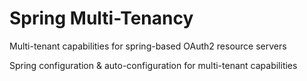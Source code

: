 # Spring Multi-Tenancy

Multi-tenant capabilities for spring-based OAuth2 resource servers

Spring configuration & auto-configuration for multi-tenant capabilities
